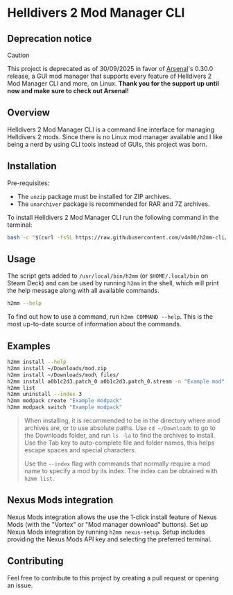 # Helldivers 2 Mod Manager CLI

## Deprecation notice

> [!Caution]
> This project is deprecated as of 30/09/2025 in favor of [Arsenal](https://www.nexusmods.com/helldivers2/mods/4664)'s 0.30.0 release, a GUI mod manager that supports every feature of Helldivers 2 Mod Manager CLI and more, on Linux.
> **Thank you for the support up until now and make sure to check out Arsenal!**

## Overview

Helldivers 2 Mod Manager CLI is a command line interface for managing Helldivers 2 mods. Since there is no Linux mod manager available and I like being a nerd by using CLI tools instead of GUIs, this project was born.

## Installation

Pre-requisites:

- The `unzip` package must be installed for ZIP archives.
- The `unarchiver` package is recommended for RAR and 7Z archives.

To install Helldivers 2 Mod Manager CLI run the following command in the terminal:

```bash
bash -c "$(curl -fsSL https://raw.githubusercontent.com/v4n00/h2mm-cli/refs/heads/master/install.sh)"
```

## Usage

The script gets added to `/usr/local/bin/h2mm` (or `$HOME/.local/bin` on Steam Deck) and can be used by running `h2mm` in the shell, which will print the help message along with all available commands.

```bash
h2mm --help
```

To find out how to use a command, run `h2mm COMMAND --help`. This is the most up-to-date source of information about the commands.

## Examples

```bash
h2mm install --help
h2mm install ~/Downloads/mod.zip
h2mm install ~/Downloads/mod\ files/
h2mm install a0b1c2d3.patch_0 a0b1c2d3.patch_0.stream -n "Example mod"
h2mm list
h2mm uninstall --index 3
h2mm modpack create "Example modpack"
h2mm modpack switch "Example modpack"
```

> When installing, it is recommended to be in the directory where mod archives are, or to use absolute paths. Use `cd ~/Downloads` to go to the Downloads folder, and run `ls -la` to find the archives to install. Use the Tab key to auto-complete file and folder names, this helps escape spaces and special characters.
>
> Use the `--index` flag with commands that normally require a mod name to specify a mod by its index. The index can be obtained with `h2mm list`.

## Nexus Mods integration

Nexus Mods integration allows the use the 1-click install feature of Nexus Mods (with the "Vortex" or "Mod manager download" buttons). Set up Nexus Mods integration by running `h2mm nexus-setup`. Setup includes providing the Nexus Mods API key and selecting the preferred terminal.

## Contributing

Feel free to contribute to this project by creating a pull request or opening an issue.
